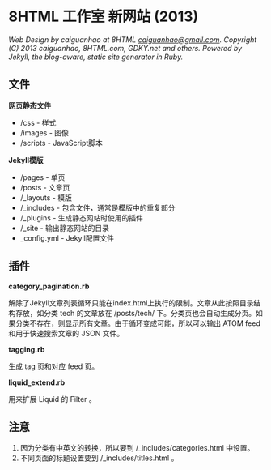 # 8HTML 工作室 新网站 (2013)

*Web Design by caiguanhao at 8HTML <caiguanhao@gmail.com>.*
*Copyright (C) 2013 caiguanhao, 8HTML.com, GDKY.net and others.*
*Powered by Jekyll, the blog-aware, static site generator in Ruby.*

## 文件

**网页静态文件**

 * /css - 样式
 * /images - 图像
 * /scripts - JavaScript脚本

**Jekyll模版**

 * /pages - 单页
 * /posts - 文章页
 * /_layouts - 模版
 * /_includes - 包含文件，通常是模版中的重复部分
 * /_plugins - 生成静态网站时使用的插件
 * /_site - 输出静态网站的目录
 * _config.yml - Jekyll配置文件

## 插件

**category_pagination.rb**

解除了Jekyll文章列表循环只能在index.html上执行的限制。文章从此按照目录结构存放，如分类 tech 的文章放在 /posts/tech/ 下。分类页也会自动生成分页。如果分类不存在，则显示所有文章。由于循环变成可能，所以可以输出 ATOM feed 和用于快速搜索文章的 JSON 文件。

**tagging.rb**

生成 tag 页和对应 feed 页。

**liquid_extend.rb**

用来扩展 Liquid 的 Filter 。

## 注意

1. 因为分类有中英文的转换，所以要到 /_includes/categories.html 中设置。
2. 不同页面的标题设置要到 /_includes/titles.html 。
